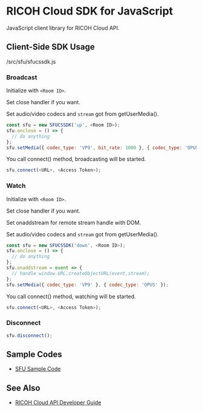 # RICOH Cloud SDK for JavaScript

JavaScript client library for RICOH Cloud API.

## Client-Side SDK Usage

/src/sfu/sfucssdk.js

### Broadcast

Initialize with ```<Room ID>```.

Set close handler if you want.

Set audio/video codecs and `stream` got from getUserMedia().

```javascript
const sfu = new SFUCSSDK('up', <Room ID>);
sfu.onclose = () => {
  // do anything
};
sfu.setMedia({ codec_type: 'VP9', bit_rate: 1000 }, { codec_type: 'OPUS' }, stream);
```
You call connect() method, broadcasting will be started.

```javascript
sfu.connect(<URL>, <Access Token>);
```

### Watch

Initialize with ```<Room ID>```.

Set close handler if you want.

Set onaddstream for remote stream handle with DOM.

Set audio/video codecs and `stream` got from getUserMedia().

```javascript
const sfu = new SFUCSSDK('down', <Room ID>);
sfu.onclose = () => {
  // do anything
};
sfu.onaddstream = event => {
  // handle window.URL.createObjectURL(event.stream);
};
sfu.setMedia({ codec_type: 'VP9' }, { codec_type: 'OPUS' });
```

You call connect() method, watching will be started.

```javascript
sfu.connect(<URL>, <Access Token>);
```

### Disconnect

```javascript
sfu.disconnect();
```

## Sample Codes

- [SFU Sample Code](./samples/sfu-server/)

## See Also

* [RICOH Cloud API Developer Guide](https://api.ricoh/docs/ricoh-cloud-api/)
